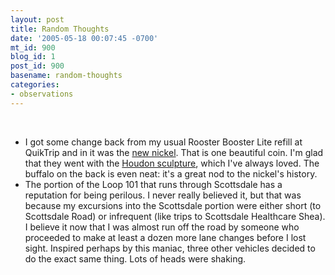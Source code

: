 ```yaml
---
layout: post
title: Random Thoughts
date: '2005-05-18 00:07:45 -0700'
mt_id: 900
blog_id: 1
post_id: 900
basename: random-thoughts
categories:
- observations
---
```

<br /><ul><li>I got some change back from my usual Rooster Booster Lite refill at QuikTrip and in it was the <a href="http://www.usmint.gov/mint_programs/index.cfm?flash=yes&amp;action=nickel_series">new nickel</a>. That is one beautiful coin. I'm glad that they went with the <a href="http://www.monticello.org/gallery/jefferson/houdon.html">Houdon sculpture</a>, which I've always loved. The buffalo on the back is even neat: it's a great nod to the nickel's history.</li><li>The portion of the Loop 101 that runs through Scottsdale has a reputation for being perilous. I never really believed it, but that was because my excursions into the Scottsdale portion were either short (to Scottsdale Road) or infrequent (like trips to Scottsdale Healthcare Shea). I believe it now that I was almost run off the road by someone who proceeded to make at least a dozen more lane changes before I lost sight. Inspired perhaps by this maniac, three other vehicles decided to do the exact same thing. Lots of heads were shaking.</li></ul><br /><br /><br />
